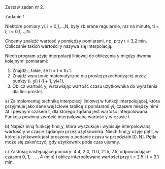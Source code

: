 Zestaw zadan nr 2.

Zadanie 1

Niektóre pomiary yi, i = 0,1,...,N, były zbierane regularnie, raz na minutę, ti = i, i = 0,1,...,N.

Chcemy znaleźć wartość y pomiędzy pomiarami, np. przy t = 3,2 min. Obliczanie takich wartości y nazywa się interpolacją.

Niech program użyje interpolacji liniowej do obliczenia y między dwoma kolejnymi pomiarami:

1. Znajdź i, takie, że ti ≤ t ≤ ti+1.
2. Znajdź wyrażenie matematyczne dla prostej przechodzącej przez punkty (i, yi) i (i + 1, yi+1).
3. Oblicz wartość y, wstawiając wartość czasu użytkownika do wyrażenia dla linii prostej.

a) Zaimplementuj technikę interpolacji liniowej w funkcji interpolującej, która przyjmuje jako dane wejściowe tablicę z pomiarami yi, czasem między nimi ∆t i pewnym czasem t, dla którego żądana jest wartość interpolowana. Funkcja powinna zwrócić interpolowaną wartość y w czasie t.

b) Napisz inną funkcję find_y, która wyszukuje i wypisuje interpolowaną wartość y w czasie żądanym przez użytkownika. Niech find_y użyje pętli, w której użytkownik jest proszony o podanie czasu w przedziale [0, N]. Pętla może się zakończyć, gdy użytkownik poda czas ujemny.

c) Zastosuj następujące pomiary: 4.4, 2.0, 11.0, 21.5, 7.5, odpowiadające czasom 0, 1,. . . , 4 (min) i oblicz interpolowane wartości przy t = 2.5 i t = 3.1 min.
